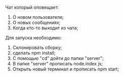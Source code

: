 Чат который оповещает:
1. О новом пользователе;
2. О новых сообщениях;
3. Когда кто-то выходит из чата;

Для запуска необходимо:
1. Склонировать сборку;
2. сделать npm install;
3. С помощью "cd" дойти до папки "server";
4. В папке "server" прописать node.index js;
5. Открыть новый терминал и прописать npm start;
